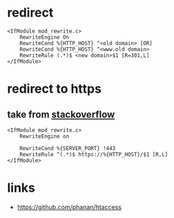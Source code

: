 # redirect

    <IfModule mod_rewrite.c>
        RewriteEngine On
        RewriteCond %{HTTP_HOST} ^<old domain> [OR]
        RewriteCond %{HTTP_HOST} ^<www.old domain>
        RewriteRule (.*)$ <new domain>$1 [R=301,L]
    </IfModule>

# redirect to https

## take from [stackoverflow](https://stackoverflow.com/questions/13666850/htaccess-http-to-https-redirect)

    <IfModule mod_rewrite.c>
        RewriteEngine on

        RewriteCond %{SERVER_PORT} !443
        RewriteRule ^(.*)$ https://%{HTTP_HOST}/$1 [R,L]
    </IfModule>

# links

* https://github.com/phanan/htaccess
